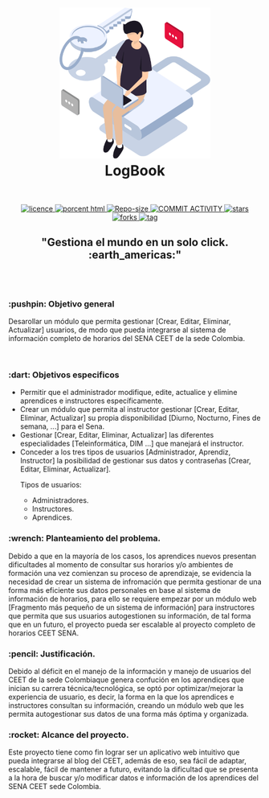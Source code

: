 <h1 align="center">
    <a href="./src/Home_logBook/index.html"><img src="./Otros/01- img README/user.png" alt="User image" width="300" height="300"></a>
    <!--Tittle-->
    <br />
    LogBook
    <br />
</h1>
<br />
<!--Shield zone
NO TOCAR SI NO SABEN CÓMO FUNCIONA, O TODO SE VA AL CARAJO COMO ME HA PASADO ÚLTIMAMENTE xd
-->
<p align="center">
  <a href="#">
    <img src="https://img.shields.io/badge/LICENCE-NOT%20SPECIFIED-blue" alt="licence"> <!--Shield licence-->
  </a>
  <a href="#">
    <img src="https://img.shields.io/badge/HTML5-2.4%25-blue" alt="porcent html"> <!--Shield porcent html-->
  </a>
  <a href="#">
    <img src="https://img.shields.io/badge/REPO%20SIZE-90.1%20MB-blue" alt="Repo-size"> <!--Shield repo-size-->
  </a>
  <a href="#">
    <img src="https://img.shields.io/badge/COMMIT%20ACTIVITY-30%2FMONTH-blue" alt="COMMIT ACTIVITY"> <!--Shield commit activity-->
  </a>
  <a href="#">
    <img src="https://img.shields.io/badge/STARS-3-blue" alt="stars"> <!--Shield stars-->
  </a>
  <a href="#">
    <img src="https://img.shields.io/badge/FORKS-1-blue" alt="forks"> <!--Shield forks-->
  </a>
  <a href="#">
    <img src="https://img.shields.io/badge/TAG-V0.3-blue" alt="tag"> <!--Shield tag-->
  </a>
</p>
<h2 align="center">"Gestiona el mundo en un solo click. :earth_americas:"</h2> 
<br />
<br />
<!--Objetives-->
<h3> :pushpin: Objetivo general</h3>
<p>Desarollar un módulo que permita gestionar [Crear, Editar, Eliminar, Actualizar] usuarios, de modo que pueda integrarse al sistema de información completo de horarios del SENA CEET de la sede Colombia.</p>
<br />
<h3> :dart: Objetivos especificos</h3>
<ul> 
    <li>Permitir que el administrador modifique, edite, actualice y elimine aprendices e instructores específicamente.</li>
    <li>Crear un módulo que permita al instructor gestionar [Crear, Editar, Eliminar, Actualizar] su propia disponibilidad [Diurno, Nocturno, Fines de semana, ...] para el Sena.</li>
    <li>Gestionar [Crear, Editar, Eliminar, Actualizar] las diferentes especialidades [Teleinformática, DIM ...] que manejará el instructor. </li>
    <li>Conceder a los tres tipos de usuarios [Administrador, Aprendiz, Instructor] la posibilidad de gestionar sus datos y contraseñas [Crear, Editar, Eliminar, Actualizar].
    <br />
    <p>Tipos de usuarios: </p>
        <ul>
            <li>Administradores.</li>
            <li>Instructores.</li>
            <li>Aprendices.</li>
        </ul>
    </li>
</ul>
<h3> :wrench: Planteamiento del problema.</h3>
<p>
    Debido a que en la mayoría de los casos, los aprendices nuevos presentan dificultades al momento de consultar sus horarios y/o ambientes de formación una vez comienzan su proceso de aprendizaje, se evidencia la necesidad de crear un sistema de infromación que permita gestionar de una forma más eficiente sus datos personales en base al sistema de información de horarios, para ello se requiere empezar por un módulo web [Fragmento más pequeño de un sistema de información] para instructores que permita que sus usuarios autogestionen su información, de tal forma que en un futuro, el proyecto pueda ser escalable al proyecto completo de horarios CEET SENA. <br />  
</p>
<h3> :pencil: Justificación.</h3>
<p>
    Debido al déficit en el manejo de la información y manejo de usuarios del CEET de la sede Colombiaque genera confución en los aprendices que inician su carrera técnica/tecnológica, se optó por optimizar/mejorar la experiencia de usuario, es decir, la forma en la que los aprendices e instructores consultan su información, creando un módulo web que les permita autogestionar sus datos de una forma más óptima y organizada.
</p>
<h3> :rocket: Alcance del proyecto.</h3>
<p>
Este proyecto tiene como fin lograr ser un aplicativo web intuitivo que pueda integrarse al blog del CEET, además de eso, sea fácil de adaptar, escalable, fácil de mantener a futuro, evitando la dificultad que se presenta a la hora de buscar y/o modificar datos e información de los aprendices del SENA CEET sede Colombia.
</p>
